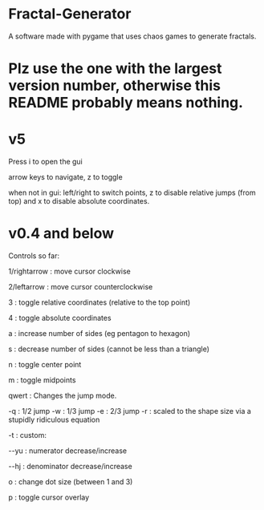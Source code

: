 # Fractal-Generator
A software made with pygame that uses chaos games to generate fractals.

# Plz use the one with the largest version number, otherwise this README probably means nothing.

# v5 

Press i to open the gui

arrow keys to navigate, z to toggle

when not in gui: left/right to switch points, z to disable relative jumps (from top) and x to disable absolute coordinates.


# v0.4 and below

Controls so far:

1/rightarrow : move cursor clockwise

2/leftarrow : move cursor counterclockwise

3 : toggle relative coordinates (relative to the top point)

4 : toggle absolute coordinates

a : increase number of sides (eg pentagon to hexagon)

s : decrease number of sides (cannot be less than a triangle)

n : toggle center point

m : toggle midpoints

qwert : Changes the jump mode.

-q : 1/2 jump
-w : 1/3 jump
-e : 2/3 jump
-r : scaled to the shape size via a stupidly ridiculous equation

-t : custom:

--yu : numerator decrease/increase

--hj : denominator decrease/increase

o : change dot size (between 1 and 3)

p : toggle cursor overlay

